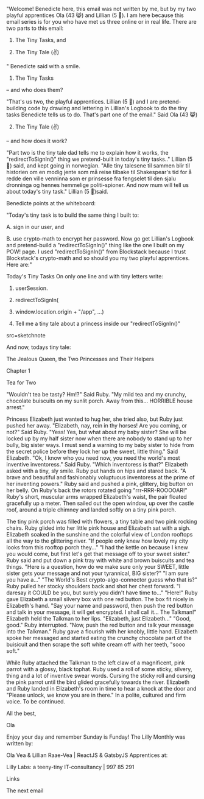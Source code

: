 "Welcome! Benedicte here, this email was not written by me, but by my two playful apprentices Ola (43 😸) and Lillian (5 🦄). I am here because this email series is for you who have met us three online or in real life. There are two parts to this email:
1. The Tiny Tasks, and

2. The Tiny Tale (✌️)

" Benedicte said with a smile.



1. The Tiny Tasks

 – and​ who does them?



"That's us two, the playful apprentices. Lillian (5 🦄)​ and I are pretend-building code by drawing and lettering in Lillian's Logbook to do the tiny tasks​ Benedicte tells us to do. That's part one of the email." Said Ola (43 😸)​


2. The Tiny Tale (✌️)​

 – and how does it work?

"Part two is the tiny tale dad tells me to explain how it works, the "redirectToSignIn()" thing​ we pretend-built in today's tiny tasks​.." Lillian (5 🦄) ​said, and kept going in norwegian. "Alle tiny talesene til sammen blir til historien om en modig jente som må reise tilbake til Shakespear's tid for å redde den ville venninna som er prinsesse fra fengselet til den sjalu dronninga og hennes hemmelige politi-spioner. And now mum will tell us about today's tiny task​." Lillian (5 🦄) ​said.



Benedicte points at the whiteboard:


"Today's tiny task is to build​ the same thing I built to:

A. sign in our user, and

B. use crypto-math​ to encrypt her password.
Now go get Lillian's Logbook and pretend-build a "redirectToSignIn()" thing like the one I built on my POW! page. I used "redirectToSignIn()"​ from Blockstack because I trust Blockstack's crypto-math and so should you my two playful apprentices. Here are:"


Today's Tiny Tasks
On only one line and with tiny letters write:

1. userSession.

2. redirectToSignIn(

3. window.location.origin + "/app", ...)

4. Tell me a tiny tale about a princess inside our "redirectToSignIn()"



src=sketchnote




And now, todays tiny tale:



The Jealous Queen​, the Two Princesses and Their Helper​s

Chapter 1

Tea for Two

"Wouldn't tea be tasty? Hm!?" Said Ruby. "My mild tea and my crunchy, chocolate buiscuits on my sunlit porch. Away from this... HORRIBLE house arrest."

Princess Elizabeth just wanted to hug her, she tried also, but Ruby just pushed her away.
"Elizabeth, nay, rein in thy horses! Are you coming, or not?" Said Ruby.
"Yess! Yes, but what about my baby sister? She will be locked up by my half sister now when there are nobody to stand up to her bully, big sister ways. I must send a warning to my baby sister to hide from the secret police before they lock her up the sweet, little thing." Said Elizabeth.
"Ok, I know who you need now, you need the world's most inventive inventoress." Said Ruby.
"Which inventoress is that?" Elizabeth asked with a tiny, sly smile. Ruby put hands on hips and stared back.
"A brave and beautiful and fashionably voluptuous inventoress at the prime of her inventing powers." Ruby said and pushed a pink, glittery, big button on her belly. On Ruby's back the rotors rotated going "rrr-RRR-ROOOOAR!" Ruby's short, muscular arms wrapped Elizabeth's waist, the pair floated gracefully up a meter. Then sailed out the open window, up over the castle roof, around a triple chimney and landed softly on a tiny pink porch.

The tiny pink porch was filled with flowers, a tiny table and two pink rocking chairs. Ruby glided into her little pink house and Elizabeth sat with a sigh. Elizabeth soaked in the sunshine and the colorful view of London rooftops all the way to the glittering river.
"If people only knew how lovely my city looks from this rooftop porch they..."
"I had the kettle on because I knew you would come, but first let's get that message off to your sweet sister." Ruby said and put down a pink tray with white and brown buiscuits and tea things. "Here is a question, how do we make sure only your SWEET, little sister gets your message and not your tyrannical, BIG sister?"
"I am sure you have a..."
"The World's Best crypto-algo-connector guess who that is?" Ruby pulled her stocky shoulders back and shot her chest forward.
"I daresay it COULD be you, but surely you didn't have time to..."
"Here!" Ruby gave Elizabeth a small silvery box with one red button. The box fit nicely in Elizabeth's hand.
"Say your name and password, then push the red button and talk in your message, it will get encrypted. I shall call it... The Talkman!"
Elizabeth held the Talkman to her lips.
"Elizabeth, just Elizabeth..."
"Good, good." Ruby interrupted. "Now, push the red button and talk your message into the Talkman." Ruby gave a flourish with her knobly, little hand. Elizabeth spoke her messaged and started eating the crunchy chocolate part of the buisicuit and then scrape the soft white cream off with her teeth, "sooo soft."

While Ruby attached the Talkman to the left claw of a magnificent, pink parrot with a glossy, black tophat. Ruby used a roll of some sticky, silvery, thing and a lot of inventive swear words. Cursing the sticky roll and cursing the pink parrot until the bird glided gracefully towards the river. Elizabeth and Ruby landed in Elizabeth's room in time to hear a knock at the door and "Please unlock, we know you are in there." In a polite, cultured and firm voice.
To be continued.

All the best,

Ola


Enjoy your day and remember Sunday is Funday! The Lilly Monthly was written by:

Ola Vea & Lillian Raae-Vea | ReactJS & GatsbyJS Apprentices at:

Lilly Labs: a teeny-tiny IT-consultancy | 997 85 291


Links

The next email

